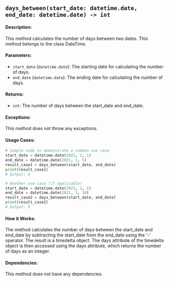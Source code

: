 ## `days_between(start_date: datetime.date, end_date: datetime.date) -> int`

#### Description:
This method calculates the number of days between two dates. This method belongs to the class DateTime.

#### Parameters:
- `start_date` (`datetime.date`): The starting date for calculating the number of days.
- `end_date` (`datetime.date`): The ending date for calculating the number of days.

#### Returns:
- `int`: The number of days between the start_date and end_date.

#### Exceptions:
This method does not throw any exceptions.

#### Usage Cases:

```python
# Sample code to demonstrate a common use case
start_date = datetime.date(2021, 1, 1)
end_date = datetime.date(2021, 1, 5)
result_case1 = days_between(start_date, end_date)
print(result_case1)
# Output: 4

# Another use case (if applicable)
start_date = datetime.date(2021, 1, 1)
end_date = datetime.date(2021, 1, 10)
result_case2 = days_between(start_date, end_date)
print(result_case2)
# Output: 9
```

#### How it Works:
The method calculates the number of days between the start_date and end_date by subtracting the start_date from the end_date using the '-' operator. The result is a timedelta object. The days attribute of the timedelta object is then accessed using the days attribute, which returns the number of days as an integer.

#### Dependencies:
This method does not have any dependencies.